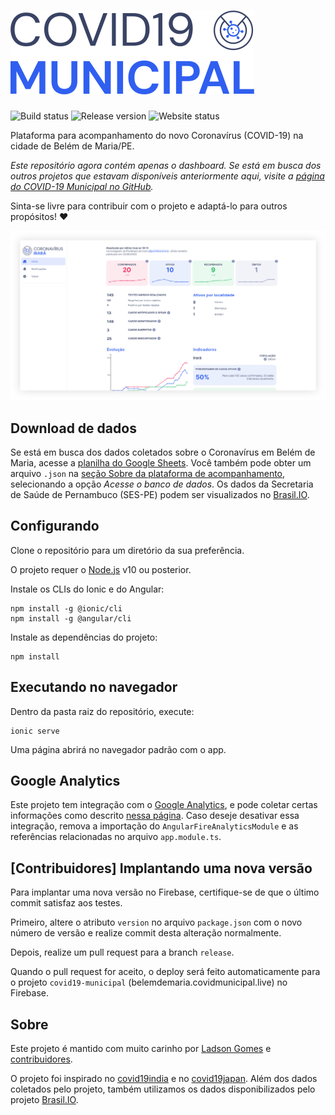 # ![COVID-19 Municipal](src/assets/logos/covid19-municipal.svg)

![Build status](https://img.shields.io/github/workflow/status/covidmunicipal/covid19-dashboard-belem-de-maria/build)
![Release version](https://img.shields.io/github/v/release/covidmunicipal/covid19-dashboard-belem-de-maria)
![Website status](https://img.shields.io/website?down_message=offline&up_message=online&url=https%3A%2F%2Fbelemdemaria.covidmunicipal.live)

Plataforma para acompanhamento do novo Coronavírus (COVID-19) na cidade de Belém de Maria/PE.

_Este repositório agora contém apenas o dashboard. Se está em busca dos outros projetos que estavam disponíveis anteriormente aqui, visite a [página do COVID-19 Municipal no GitHub](https://github.com/covidmunicipal)._

Sinta-se livre para contribuir com o projeto e adaptá-lo para outros propósitos! ❤

![Captura de tela da plataforma de acompanhamento](src/assets/screenshots/dashboard_screenshot.png)

## Download de dados

Se está em busca dos dados coletados sobre o Coronavírus em Belém de Maria, acesse a [planilha do Google Sheets](https://docs.google.com/spreadsheets/d/1fveoSvn9oN5kJ-HxGUNffkxQ0F9Z5STlh7p3VNiVuOY). Você também pode obter um arquivo `.json` na [seção Sobre da plataforma de acompanhamento](https://belemdemaria.covidmunicipal.live/about), selecionando a opção _Acesse o banco de dados_. Os dados da Secretaria de Saúde de Pernambuco (SES-PE) podem ser visualizados no [Brasil.IO](https://brasil.io/covid19/PE/).

## Configurando

Clone o repositório para um diretório da sua preferência.

O projeto requer o [Node.js](https://nodejs.org) v10 ou posterior.

Instale os CLIs do Ionic e do Angular:

    npm install -g @ionic/cli
    npm install -g @angular/cli

Instale as dependências do projeto:

    npm install

## Executando no navegador

Dentro da pasta raiz do repositório, execute:

    ionic serve

Uma página abrirá no navegador padrão com o app.

## Google Analytics

Este projeto tem integração com o [Google Analytics](https://analytics.google.com), e pode coletar certas informações como descrito [nessa página](https://support.google.com/analytics/answer/6318039). Caso deseje desativar essa integração, remova a importação do `AngularFireAnalyticsModule` e as referências relacionadas no arquivo `app.module.ts`.

## [Contribuidores] Implantando uma nova versão

Para implantar uma nova versão no Firebase, certifique-se de que o último commit satisfaz aos testes.

Primeiro, altere o atributo `version` no arquivo `package.json` com o novo número de versão e realize commit desta alteração normalmente.

Depois, realize um pull request para a branch `release`.

Quando o pull request for aceito, o deploy será feito automaticamente para o projeto `covid19-municipal` (belemdemaria.covidmunicipal.live) no Firebase.

## Sobre

Este projeto é mantido com muito carinho por [Ladson Gomes](https://github.com/ladsong) e [contribuidores](https://github.com/orgs/covidmunicipal/people).

O projeto foi inspirado no [covid19india](https://github.com/covid19india) e no [covid19japan](https://github.com/reustle/covid19japan). Além dos dados coletados pelo projeto, também utilizamos os dados disponibilizados pelo projeto [Brasil.IO](https://brasil.io/).
